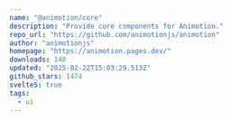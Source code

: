 ```yaml
---
name: "@animotion/core"
description: "Provide core components for Animotion."
repo_url: "https://github.com/animotionjs/animotion"
author: "animotionjs"
homepage: "https://animotion.pages.dev/"
downloads: 148
updated: "2025-02-22T15:03:29.513Z"
github_stars: 1474
svelte5: true
tags: 
  - ui
---
```

